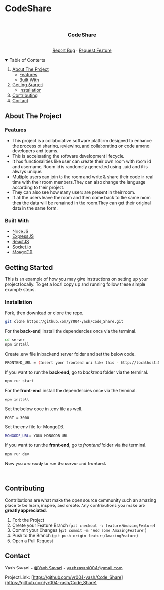# CodeShare

<!-- PROJECT LOGO -->
<br />
<p align="center">
  <!-- <a href="https://github.com/othneildrew/Best-README-Template">
    <img src="https://codeshare.co.uk/img/codeshare.png" alt="Logo" width="180" height="80">
  </a> -->

  <h3 align="center">Code Share</h3>

  <p align="center">
    <br />
    <a href="https://github.com/yr004-yash/Code_Share/issues">Report Bug</a>
    ·
    <a href="https://github.com/yr004-yash/Code_Share/issues">Request Feature</a>
  </p>
</p>



<!-- TABLE OF CONTENTS -->
<details open="open">
  <summary>Table of Contents</summary>
  <ol>
    <li>
      <a href="#about-the-project">About The Project</a>
      <ul>
        <li><a href="#features">Features</a></li>
        <li><a href="#built-with">Built With</a></li>
      </ul>
    </li>
    <li>
      <a href="#getting-started">Getting Started</a>
      <ul>
        <li><a href="#installation">Installation</a></li>
      </ul>
    </li>
    <li><a href="#contributing">Contributing</a></li>
    <li><a href="#contact">Contact</a></li>
  </ol>
</details>



<!-- ABOUT THE PROJECT -->
## About The Project
 <!-- ![]() -->

### Features

- This project is a collaborative software platform designed to enhance the process of sharing, reviewing, and collaborating on code among developers and teams.  <br />
- This is accelerating the software development lifecycle.<br/>
- It has functionalities like user can create their own room with room id and username. Room id is randomely generated using uuid and it is always unique.<br/>
- Multiple users can join to the room and write & share their code in real time with their room members.They can also change the language according to their project.<br/>
- They can also see how many users are present in their room.<br />
- If all the users leave the room and then come back to the same room then the data will be remained in the room.They can get their original data in the same form.<br/> 

### Built With

* [NodeJS](https://nodejs.org/en/)
* [ExpressJS](https://expressjs.com/)
* [ReactJS](https://reactjs.org/)
* [Socket.io](https://socket.io/)
* [MongoDB](https://www.mongodb.com/)

<!-- GETTING STARTED -->
## Getting Started

This is an example of how you may give instructions on setting up your project locally.
To get a local copy up and running follow these simple example steps.

### Installation


Fork, then download or clone the repo.
```bash
git clone https://github.com/yr004-yash/Code_Share.git
```

For the **back-end**, install the dependencies once via the terminal.
```bash
cd server
npm install
```

Create .env file in backend server folder and set the below code.
```bash
FRONTEND_URL = (Insert your frontend uri like this - http://localhost:5173/ for this project)
```

If you want to run the **back-end**, go to *backtend* folder via the terminal.
```bash
npm run start
```

For the **front-end**, install the dependencies once via the terminal.
```bash
npm install
```

Set the below code in .env file as well.
```bash
PORT = 3000

```
Set the.env file for MongoDB.
```bash
MONGODB_URL= YOUR MONGODB URL
```

If you want to run the **front-end**, go to *frontend* folder via the terminal.
```bash
npm run dev
```

Now you are ready to run the server and frontend.

<br />

<!-- CONTRIBUTING -->
## Contributing

Contributions are what make the open source community such an amazing place to be learn, inspire, and create. Any contributions you make are **greatly appreciated**.

1. Fork the Project
2. Create your Feature Branch (`git checkout -b feature/AmazingFeature`)
3. Commit your Changes (`git commit -m 'Add some AmazingFeature'`)
4. Push to the Branch (`git push origin feature/AmazingFeature`)
5. Open a Pull Request


<!-- CONTACT -->
## Contact

Yash Savani - [@Yash Savani](https://www.linkedin.com/in/yash-savani-43b80b229/) - yashsavani004@gmail.com

Project Link: [https://github.com/yr004-yash/Code_Share](https://github.com/yr004-yash/Code_Share)




<!-- MARKDOWN LINKS & IMAGES -->
<!-- https://www.markdownguide.org/basic-syntax/#reference-style-links -->
[product-screenshot]: images/screenshot.PNG

